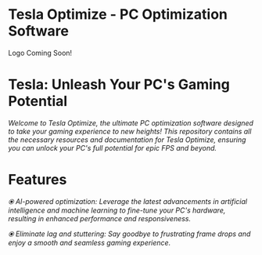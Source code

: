 # Tesla Optimize - PC Optimization Software

Logo Coming Soon!

# Tesla: Unleash Your PC's Gaming Potential

*Welcome to Tesla Optimize, the ultimate PC optimization software designed to take your gaming experience to new heights! This repository contains all the necessary resources and documentation for Tesla Optimize, ensuring you can unlock your PC's full potential for epic FPS and beyond.*

# Features

*⦿ AI-powered optimization: Leverage the latest advancements in artificial intelligence and machine learning to fine-tune your PC's hardware, resulting in enhanced performance and responsiveness.*

*⦿ Eliminate lag and stuttering: Say goodbye to frustrating frame drops and enjoy a smooth and seamless gaming experience.*
